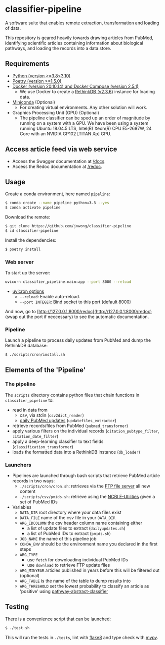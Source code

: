 # classifier-pipeline

A software suite that enables remote extraction, transformation and loading of data.

This repository is geared heavily towards drawing articles from PubMed, identifying scientific articles containing information about biological pathways, and loading the records into a data store.

## Requirements

- [Python (version >=3.8<3.10)](https://www.python.org/)
- [Poetry (version >=1.5.0)](https://python-poetry.org/)
- [Docker (version 20.10.14) and Docker Compose (version 2.5.1)](https://www.docker.com/)
  - We use Docker to create a [RethinkDB (v2.3.6)](https://rethinkdb.com/) instance for loading data.
- [Miniconda](https://docs.conda.io/en/latest/miniconda.html) (Optional)
  - For creating virtual environments. Any other solution will work.
- Graphics Processing Unit (GPU) (Optional)
  - The pipeline classifier can be sped up an order of magnitude by running on a system with a GPU. We have been using a system running Ubuntu 18.04.5 LTS, Intel(R) Xeon(R) CPU E5-2687W, 24 Core with an NVIDIA GP102 [TITAN Xp] GPU.

## Access article feed via web service

- Access the Swagger documentation at [/docs](http://127.0.0.1:8000/docs).
- Access the Redoc documentation at [/redoc](http://127.0.0.1:8000/redoc).


## Usage

Create a conda environment, here named `pipeline`:

```bash
$ conda create --name pipeline python=3.8 --yes
$ conda activate pipeline
```

Download the remote:

```bash
$ git clone https://github.com/jvwong/classifier-pipeline
$ cd classifier-pipeline
```

Install the dependencies:

```bash
$ poetry install
```

### Web server

To start up the server:

```bash
uvicorn classifier_pipeline.main:app --port 8000 --reload
```

- [uvicron options](https://www.uvicorn.org/#command-line-options)
  - `--reload`: Enable auto-reload.
  - `--port INTEGER`: Bind socket to this port (default 8000)

And now, go to [http://127.0.0.1:8000/redoc](http://127.0.0.1:8000/redoc) (swap out the port if neccessary) to see the automatic documentation.

### Pipeline

Launch a pipeline to process daily updates from PubMed and dump the RethinkDB database:

```bash
$ ./scripts/cron/install.sh
```

## Elements of the 'Pipeline'

### The pipeline

The `scripts` directory contains python files that chain functions in `classifier_pipeline` to:
- read in data from
  - csv, via stdin (`csv2dict_reader`)
  - [daily PubMed updates](https://ftp.ncbi.nlm.nih.gov/pubmed/updatefiles/) (`updatefiles_extractor`)
- retrieve records/files from PubMed (`pubmed_transformer`)
- apply various filters on the individual records (`citation_pubtype_filter`, `citation_date_filter`)
- apply a deep-learning classifier to text fields (`classification_transformer`)
- loads the formatted data into a RethinkDB instance (`db_loader`)

### Launchers

- Pipelines are launched through bash scripts that retrieve PubMed article records in two ways:
    - `./scripts/cron/cron.sh`: retrieves via the [FTP file server](https://www.nlm.nih.gov/databases/download/pubmed_medline.html) all new content
    - `./scripts/csv/pmids.sh`: retrieve using the [NCBI E-Utilities](https://www.ncbi.nlm.nih.gov/books/NBK25499/) given a set of PubMed IDs
- Variables
    - `DATA_DIR` root directory where your data files exist
    - `DATA_FILE` name of the csv file in your `DATA_DIR`
    - `ARG_IDCOLUMN` the csv header column name containing either
        - a list of update files to extract (`dailyupdates.sh`)
        - a list of PubMed IDs to extract (`pmids.sh`)
    - `JOB_NAME` the name of this pipeline job
    - `CONDA_ENV` should be the environment name you declared in the first steps
    - `ARG_TYPE`
        - use `fetch` for downloading individual PubMed IDs
        - use `download` to retrieve FTP update files
    - `ARG_MINYEAR` articles published in years before this will be filtered out (optional)
    - `ARG_TABLE` is the name of the table to dump results into
    - `ARG_THRESHOLD` set the lowest probability to classify an article as 'positive' using [pathway-abstract-classifier](https://github.com/PathwayCommons/pathway-abstract-classifier/)

## Testing

There is a convenience script that can be launched:

```bash
$ ./test.sh
```

This will run the tests in `./tests`, lint with [flake8](https://flake8.pycqa.org/en/latest/) and type check with [mypy](http://mypy-lang.org/).


